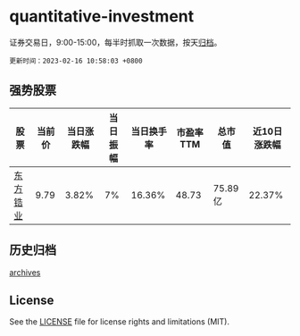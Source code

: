 # quantitative-investment

证券交易日，9:00-15:00，每半时抓取一次数据，按天[归档](archives)。

`更新时间：2023-02-16 10:58:03 +0800`

## 强势股票

|股票|当前价|当日涨跌幅|当日振幅|当日换手率|市盈率TTM|总市值|近10日涨跌幅|
|----|----|----|----|----|----|----|----|
|[东方锆业](https://xueqiu.com/S/SZ002167)|9.79|3.82%|7%|16.36%|48.73|75.89亿|22.37%|

## 历史归档

[archives](archives)

## License

See the [LICENSE](LICENSE) file for license rights and limitations (MIT).